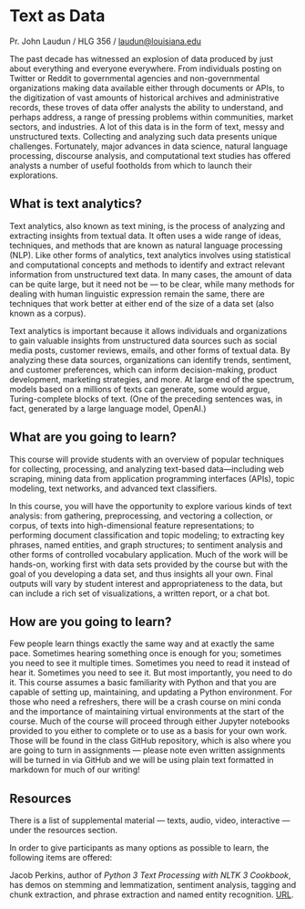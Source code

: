 

# Text as Data

Pr. John Laudun / HLG 356 / laudun@louisiana.edu



The past decade has witnessed an explosion of data produced by just about everything and everyone everywhere. From individuals posting on Twitter or Reddit to governmental agencies and non-governmental organizations making data available either through documents or APIs, to the digitization of vast amounts of historical archives and administrative records, these troves of data offer analysts the ability to understand, and perhaps address, a range of  pressing problems within communities, market sectors, and industries. A lot of this data is in the form of text, messy and unstructured texts. Collecting and analyzing such data presents unique challenges. Fortunately, major advances in data science, natural language processing, discourse analysis, and computational text studies has offered analysts a number of useful footholds from which to launch their explorations. 

## What is text analytics?

Text analytics, also known as text mining, is the process of analyzing and extracting insights from textual data. It often uses a wide range of ideas, techniques, and methods that are known as natural language processing (NLP). Like other forms of analytics, text analytics involves using statistical and computational concepts and methods to identify and extract relevant information from unstructured text data. In many cases, the amount of data can be quite large, but it need not be — to be clear, while many methods for dealing with human linguistic expression remain the same, there are techniques that work better at either end of the size of a data set (also known as a corpus). 

Text analytics is important because it allows individuals and organizations to gain valuable insights from unstructured data sources such as social media posts, customer reviews, emails, and other forms of textual data. By analyzing these data sources, organizations can identify trends, sentiment, and customer preferences, which can inform decision-making, product development, marketing strategies, and more. At large end of the spectrum, models based on a millions of texts can generate, some would argue, Turing-complete blocks of text. (One of the preceding sentences  was, in fact, generated by a large language model, OpenAI.)

## What are you going to learn?

This course  will provide students with an overview of popular techniques for  collecting, processing, and analyzing text-based data—including web scraping, mining data from application programming interfaces (APIs), topic modeling, text networks, and advanced text classifiers.

In this course, you will have the opportunity to explore various kinds of text analysis: from gathering, preprocessing, and vectoring a collection, or corpus, of texts into high-dimensional feature representations; to performing document classification and topic modeling; to extracting key phrases, named entities, and graph structures; to sentiment analysis and other forms of controlled vocabulary application. Much of the work will be hands-on, working first with data sets provided by the course but with the goal of you developing a data set, and thus insights all your own. Final outputs will vary by student interest and appropriateness to the data, but can include a rich set of visualizations, a written report, or a chat bot. 

## How are you going to learn?

Few people learn things exactly the same way and at exactly the same pace. Sometimes hearing something once is enough for you; sometimes you need to see it multiple times. Sometimes you need to read it instead of hear it. Sometimes you need to see it. But most importantly, you need to do it. This course assumes a basic familiarity with Python and that you are capable of setting up, maintaining, and updating a Python environment. For those who need a refreshers, there will be a crash course on mini conda and the importance of maintaining virtual environments at the start of the course. Much of the course will proceed through either Jupyter notebooks provided to you either to complete or to use as a basis for your own work. Those will be found in the class GitHub repository, which is also where you are going to turn in assignments — please note even written assignments will be turned in via GitHub and we will be using plain text formatted in markdown for much of our writing!



## Resources

There is a list of supplemental material — texts, audio, video, interactive — under the resources section.

In order to give participants as many options as possible to learn, the following items are offered:

Jacob Perkins, author of *Python 3 Text Processing with NLTK 3 Cookbook*, has demos on stemming and lemmatization, sentiment analysis, tagging and chunk extraction, and phrase extraction and named entity recognition. [URL](http://text-processing.com).
